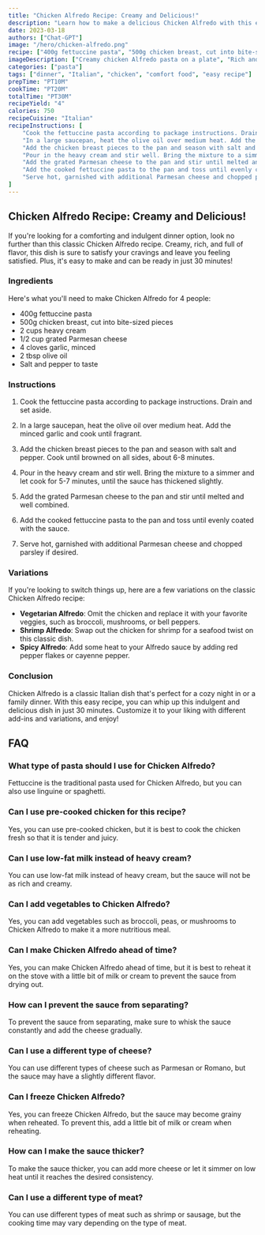 ```yaml
---
title: "Chicken Alfredo Recipe: Creamy and Delicious!"
description: "Learn how to make a delicious Chicken Alfredo with this easy recipe. Perfect for a cozy night in or a family dinner, this classic Italian dish is sure to please everyone."
date: 2023-03-18
authors: ["Chat-GPT"]
image: "/hero/chicken-alfredo.png"
recipe: ["400g fettuccine pasta", "500g chicken breast, cut into bite-sized pieces", "2 cups heavy cream", "1/2 cup grated Parmesan cheese", "4 cloves garlic, minced", "2 tbsp olive oil", "Salt and pepper to taste"]
imageDescription: ["Creamy chicken Alfredo pasta on a plate", "Rich and indulgent chicken Alfredo pasta", "Warm and comforting chicken Alfredo pasta dish", "Decadent and flavorful chicken Alfredo pasta"]
categories: ["pasta"]
tags: ["dinner", "Italian", "chicken", "comfort food", "easy recipe"]
prepTime: "PT10M"
cookTime: "PT20M"
totalTime: "PT30M"
recipeYield: "4"
calories: 750
recipeCuisine: "Italian"
recipeInstructions: [
    "Cook the fettuccine pasta according to package instructions. Drain and set aside.",
    "In a large saucepan, heat the olive oil over medium heat. Add the minced garlic and cook until fragrant.",
    "Add the chicken breast pieces to the pan and season with salt and pepper. Cook until browned on all sides, about 6-8 minutes.",
    "Pour in the heavy cream and stir well. Bring the mixture to a simmer and let cook for 5-7 minutes, until the sauce has thickened slightly.",
    "Add the grated Parmesan cheese to the pan and stir until melted and well combined.",
    "Add the cooked fettuccine pasta to the pan and toss until evenly coated with the sauce.",
    "Serve hot, garnished with additional Parmesan cheese and chopped parsley if desired."
]
---
```


## Chicken Alfredo Recipe: Creamy and Delicious!

If you're looking for a comforting and indulgent dinner option, look no further than this classic Chicken Alfredo recipe. Creamy, rich, and full of flavor, this dish is sure to satisfy your cravings and leave you feeling satisfied. Plus, it's easy to make and can be ready in just 30 minutes!

### Ingredients

Here's what you'll need to make Chicken Alfredo for 4 people:

- 400g fettuccine pasta
- 500g chicken breast, cut into bite-sized pieces
- 2 cups heavy cream
- 1/2 cup grated Parmesan cheese
- 4 cloves garlic, minced
- 2 tbsp olive oil
- Salt and pepper to taste

### Instructions

1. Cook the fettuccine pasta according to package instructions. Drain and set aside.

2. In a large saucepan, heat the olive oil over medium heat. Add the minced garlic and cook until fragrant.

3. Add the chicken breast pieces to the pan and season with salt and pepper. Cook until browned on all sides, about 6-8 minutes.

4. Pour in the heavy cream and stir well. Bring the mixture to a simmer and let cook for 5-7 minutes, until the sauce has thickened slightly.

5. Add the grated Parmesan cheese to the pan and stir until melted and well combined.

6. Add the cooked fettuccine pasta to the pan and toss until evenly coated with the sauce.

7. Serve hot, garnished with additional Parmesan cheese and chopped parsley if desired.

### Variations

If you're looking to switch things up, here are a few variations on the classic Chicken Alfredo recipe:

- **Vegetarian Alfredo**: Omit the chicken and replace it with your favorite veggies, such as broccoli, mushrooms, or bell peppers.
- **Shrimp Alfredo**: Swap out the chicken for shrimp for a seafood twist on this classic dish.
- **Spicy Alfredo**: Add some heat to your Alfredo sauce by adding red pepper flakes or cayenne pepper.

### Conclusion

Chicken Alfredo is a classic Italian dish that's perfect for a cozy night in or a family dinner. With this easy recipe, you can whip up this indulgent and delicious dish in just 30 minutes. Customize it to your liking with different add-ins and variations, and enjoy!

## FAQ

### What type of pasta should I use for Chicken Alfredo?

Fettuccine is the traditional pasta used for Chicken Alfredo, but you can also use linguine or spaghetti.

### Can I use pre-cooked chicken for this recipe?

Yes, you can use pre-cooked chicken, but it is best to cook the chicken fresh so that it is tender and juicy.

### Can I use low-fat milk instead of heavy cream?

You can use low-fat milk instead of heavy cream, but the sauce will not be as rich and creamy.

### Can I add vegetables to Chicken Alfredo?

Yes, you can add vegetables such as broccoli, peas, or mushrooms to Chicken Alfredo to make it a more nutritious meal.

### Can I make Chicken Alfredo ahead of time?

Yes, you can make Chicken Alfredo ahead of time, but it is best to reheat it on the stove with a little bit of milk or cream to prevent the sauce from drying out.

### How can I prevent the sauce from separating?

To prevent the sauce from separating, make sure to whisk the sauce constantly and add the cheese gradually.

### Can I use a different type of cheese?

You can use different types of cheese such as Parmesan or Romano, but the sauce may have a slightly different flavor.

### Can I freeze Chicken Alfredo?

Yes, you can freeze Chicken Alfredo, but the sauce may become grainy when reheated. To prevent this, add a little bit of milk or cream when reheating.

### How can I make the sauce thicker?

To make the sauce thicker, you can add more cheese or let it simmer on low heat until it reaches the desired consistency.

### Can I use a different type of meat?

You can use different types of meat such as shrimp or sausage, but the cooking time may vary depending on the type of meat.